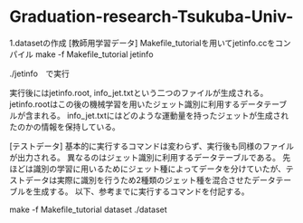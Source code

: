 # Graduation-research-Tsukuba-Univ-
1.datasetの作成
[教師用学習データ]
Makefile_tutorialを用いてjetinfo.ccをコンパイル
make -f Makefile_tutorial jetinfo

./jetinfo　で実行

実行後にはjetinfo.root, info_jet.txtという二つのファイルが生成される。
jetinfo.rootはこの後の機械学習を用いたジェット識別に利用するデータテーブルが含まれる。
info_jet.txtにはどのような運動量を持ったジェットが生成されたのかの情報を保持している。

[テストデータ]
基本的に実行するコマンドは変わらず、実行後も同様のファイルが出力される。
異なるのはジェット識別に利用するデータテーブルである。
先ほどは識別の学習に用いるためにジェット種によってデータを分けていたが、テストデータは実際に識別を行うため2種類のジェット種を混合させたデータテーブルを生成する。
以下、参考までに実行するコマンドを付記する。

make -f Makefile_tutorial dataset
./dataset


